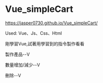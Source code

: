 # Vue_simpleCart

https://jasper0730.github.io/Vue_simpleCart/

Used: Vue、Js、Css、Html

剛學習Vue,試著用學習到的指令製作看看

製作產品--V

數量增加/減少--V

刪除--V

